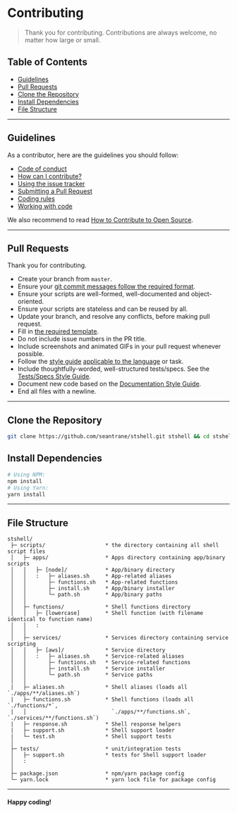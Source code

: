 # Contributing

> Thank you for contributing. Contributions are always welcome, no matter how large or small.

## Table of Contents

- [Guidelines](#guidelines)
- [Pull Requests](#pull-requests)
- [Clone the Repository](#clone-repo)
- [Install Dependencies](#install-dependencies)
- [File Structure](#file-structure)

---

## Guidelines <a id="guidelines"></a>

As a contributor, here are the guidelines you should follow:
- [Code of conduct](https://github.com/seantrane/engineering/blob/master/CODE_OF_CONDUCT.md)
- [How can I contribute?](https://github.com/seantrane/engineering/blob/master/CONTRIBUTING.md#how-can-i-contribute)
- [Using the issue tracker](https://github.com/seantrane/engineering/blob/master/CONTRIBUTING.md#using-the-issue-tracker)
- [Submitting a Pull Request](https://github.com/seantrane/engineering/blob/master/CONTRIBUTING.md#submitting-a-pull-request)
- [Coding rules](https://github.com/seantrane/engineering/blob/master/CONTRIBUTING.md#coding-rules)
- [Working with code](https://github.com/seantrane/engineering/blob/master/CONTRIBUTING.md#working-with-code)

We also recommend to read [How to Contribute to Open Source](https://opensource.guide/how-to-contribute).

---

## Pull Requests <a id="pull-requests"></a>

Thank you for contributing.

* Create your branch from `master`.
* Ensure your [git commit messages follow the required format](https://github.com/seantrane/engineering/blob/master/STYLE_GUIDES.md#git-commit-messages).
* Ensure your scripts are well-formed, well-documented and object-oriented.
* Ensure your scripts are stateless and can be reused by all.
* Update your branch, and resolve any conflicts, before making pull request.
* Fill in [the required template](https://github.com/seantrane/engineering/blob/master/PULL_REQUEST_TEMPLATE.md).
* Do not include issue numbers in the PR title.
* Include screenshots and animated GIFs in your pull request whenever possible.
* Follow the [style guide](https://github.com/seantrane/engineering/blob/master/STYLE_GUIDES.md) [applicable to the language](https://github.com/seantrane/engineering/blob/master/STYLE_GUIDES.md#languages) or task.
* Include thoughtfully-worded, well-structured tests/specs. See the [Tests/Specs Style Guide](https://github.com/seantrane/engineering/blob/master/STYLE_GUIDES.md#tests).
* Document new code based on the [Documentation Style Guide](https://github.com/seantrane/engineering/blob/master/STYLE_GUIDES.md#documentation).
* End all files with a newline.

---

## Clone the Repository <a id="clone-repo"></a>

```bash
git clone https://github.com/seantrane/stshell.git stshell && cd stshell
```

## Install Dependencies <a id="install-dependencies"></a>
```bash
# Using NPM:
npm install
# Using Yarn:
yarn install
```

---

## File Structure <a id="file-structure"></a>
```
stshell/
 ├─ scripts/                   * the directory containing all shell script files
 │   ├─ apps/                  * Apps directory containing app/binary scripts
 │   │   ├─ [node]/            * App/binary directory
 │   │   :   ├─ aliases.sh     * App-related aliases
 │   │       ├─ functions.sh   * App-related functions
 │   │       ├─ install.sh     * App/binary installer
 │   │       └─ path.sh        * App/binary paths
 │   │
 │   ├─ functions/             * Shell functions directory
 │   │   ├─ [lowercase]        * Shell function (with filename identical to function name)
 │   │   :
 │   │
 │   ├─ services/              * Services directory containing service scripting
 │   │   ├─ [aws]/             * Service directory
 │   │   :   ├─ aliases.sh     * Service-related aliases
 │   │       ├─ functions.sh   * Service-related functions
 │   │       ├─ install.sh     * Service installer
 │   │       └─ path.sh        * Service paths
 │   │
 |   ├─ aliases.sh             * Shell aliases (loads all `./apps/**/aliases.sh`)
 |   ├─ functions.sh           * Shell functions (loads all `./functions/*`,
 |   │                           `./apps/**/functions.sh`, `./services/**/functions.sh`)
 |   ├─ response.sh            * Shell response helpers
 |   ├─ support.sh             * Shell support loader
 |   └─ test.sh                * Shell support tests
 │
 ├─ tests/                     * unit/integration tests
 │   ├─ support.sh             * tests for Shell support loader
 │   :
 │
 ├─ package.json               * npm/yarn package config
 └─ yarn.lock                  * yarn lock file for package config
```

---

#### Happy coding!

